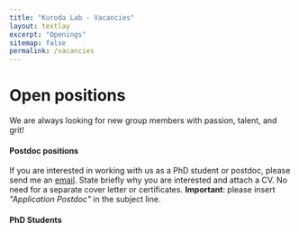 ```yaml
---
title: "Kuroda Lab - Vacancies"
layout: textlay
excerpt: "Openings"
sitemap: false
permalink: /vacancies
---
```


# Open positions

We are always looking for new group members with passion, talent, and grit!


#### Postdoc positions
If you are interested in working with us as a PhD student or postdoc, please send me an [email](mailto:mjkuroda@ucdavis.edu). State briefly why you are interested and attach a CV. No need for a separate cover letter or certificates. **Important**: please insert  _"Application Postdoc"_ in the subject line.

#### PhD Students
